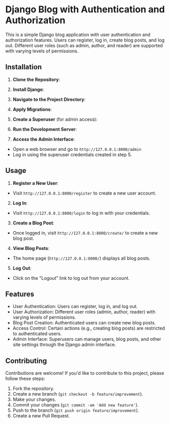 # Django Blog with Authentication and Authorization

This is a simple Django blog application with user authentication and authorization features. Users can register, log in, create blog posts, and log out. Different user roles (such as admin, author, and reader) are supported with varying levels of permissions.

## Installation

1. **Clone the Repository**: 


2. **Install Django**: 

3. **Navigate to the Project Directory**: 

4. **Apply Migrations**: 

5. **Create a Superuser** (for admin access):

6. **Run the Development Server**: 

7. **Access the Admin Interface**:
- Open a web browser and go to `http://127.0.0.1:8000/admin`
- Log in using the superuser credentials created in step 5.

## Usage

1. **Register a New User**:
- Visit `http://127.0.0.1:8000/register` to create a new user account.

2. **Log In**:
- Visit `http://127.0.0.1:8000/login` to log in with your credentials.

3. **Create a Blog Post**:
- Once logged in, visit `http://127.0.0.1:8000/create/` to create a new blog post.

4. **View Blog Posts**:
- The home page (`http://127.0.0.1:8000/`) displays all blog posts.

5. **Log Out**:
- Click on the "Logout" link to log out from your account.

## Features

- User Authentication: Users can register, log in, and log out.
- User Authorization: Different user roles (admin, author, reader) with varying levels of permissions.
- Blog Post Creation: Authenticated users can create new blog posts.
- Access Control: Certain actions (e.g., creating blog posts) are restricted to authenticated users.
- Admin Interface: Superusers can manage users, blog posts, and other site settings through the Django admin interface.

## Contributing

Contributions are welcome! If you'd like to contribute to this project, please follow these steps:

1. Fork the repository.
2. Create a new branch (`git checkout -b feature/improvement`).
3. Make your changes.
4. Commit your changes (`git commit -am 'Add new feature'`).
5. Push to the branch (`git push origin feature/improvement`).
6. Create a new Pull Request.


